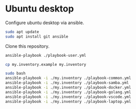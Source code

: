 # Ubuntu desktop

Configure ubuntu desktop via ansible.

```bash
sudo apt update
sudo apt install git ansible
```

Clone this repository.

```bash
ansible-playbook ./playbook-user.yml

cp my.inventory.example my.inventory

sudo bash
ansible-playbook -i ./my.inventory ./playbook-common.yml
ansible-playbook -i ./my.inventory ./playbook-samba.yml
ansible-playbook -i ./my.inventory ./playbook-docker.yml
ansible-playbook -i ./my.inventory ./playbook-golang.yml
ansible-playbook -i ./my.inventory ./playbook-vscode.yml
ansible-playbook -i ./my.inventory ./playbook-laptop.yml
```
